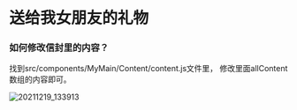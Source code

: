 # 送给我女朋友的礼物
### 如何修改信封里的内容？
找到src/components/MyMain/Content/content.js文件里，
修改里面allContent数组的内容即可。

<img src="../../../Java/Java_IDEA/DataStructures/NumericalCalculation/img/20211219_133913-1639892530069.gif" alt="20211219_133913"  />

